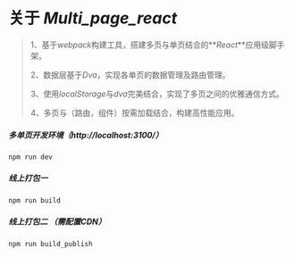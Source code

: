 # 关于 _Multi_page_react_

> 1、基于*webpack*构建工具，搭建多页与单页结合的**_React_**应用级脚手架。
>
> 2、数据层基于*Dva*，实现各单页的数据管理及路由管理。
>
> 3、使用*localStorage*与*dva*完美结合，实现了多页之间的优雅通信方式。
>
> 4、多页与（路由，组件）按需加载结合，构建高性能应用。

##### 多单页开发环境（http://localhost:3100/）

```sh
npm run dev
```

##### 线上打包一

```sh
npm run build
```

##### 线上打包二  （需配置CDN）

```SH
npm run build_publish
```

